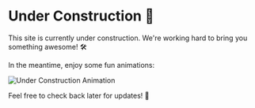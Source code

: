 # Under Construction 🚧

This site is currently under construction. We're working hard to bring you something awesome! 🛠️

In the meantime, enjoy some fun animations:

![Under Construction Animation](link_to_animation.gif)

Feel free to check back later for updates! 🚀
